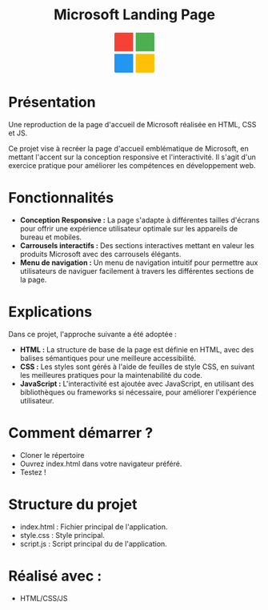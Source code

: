 <!-- PROJECT LOGO -->
<h1 align="center">Microsoft Landing Page</h1>
<div align="center">
  <img src="images/microsoft.png" alt="Logo" width="80" height="80">
</div>

# Présentation
Une reproduction de la page d'accueil de Microsoft réalisée en HTML, CSS et JS.

Ce projet vise à recréer la page d'accueil emblématique de Microsoft, en mettant l'accent sur la conception responsive et l'interactivité. Il s'agit d'un exercice pratique pour améliorer les compétences en développement web.

# Fonctionnalités
- **Conception Responsive :** La page s'adapte à différentes tailles d'écrans pour offrir une expérience utilisateur optimale sur les appareils de bureau et mobiles.
- **Carrousels interactifs :** Des sections interactives mettant en valeur les produits Microsoft avec des carrousels élégants.
- **Menu de navigation :** Un menu de navigation intuitif pour permettre aux utilisateurs de naviguer facilement à travers les différentes sections de la page.

# Explications
Dans ce projet, l'approche suivante a été adoptée :

- **HTML :** La structure de base de la page est définie en HTML, avec des balises sémantiques pour une meilleure accessibilité.
- **CSS :** Les styles sont gérés à l'aide de feuilles de style CSS, en suivant les meilleures pratiques pour la maintenabilité du code.
- **JavaScript :** L'interactivité est ajoutée avec JavaScript, en utilisant des bibliothèques ou frameworks si nécessaire, pour améliorer l'expérience utilisateur.

# Comment démarrer ?
- Cloner le répertoire
- Ouvrez index.html dans votre navigateur préféré.
- Testez !

# Structure du projet
- index.html : Fichier principal de l'application.
- style.css : Style principal.
- script.js : Script principal du de l'application.

<!-- Réalisé -->
# Réalisé avec :
* HTML/CSS/JS

